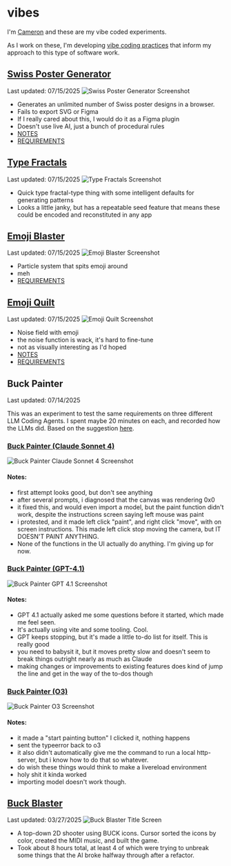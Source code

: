 # vibes

I'm [Cameron](https://github.com/camb416) and these are my vibe coded experiments.

As I work on these, I'm developing [vibe coding practices](doc/vibe-coding-practices.md) that inform my approach to this type of software work.

## [Swiss Poster Generator](swiss-poster-generator/index.html)
Last updated: 07/15/2025
![Swiss Poster Generator Screenshot](swiss-poster-generator/screenshot.jpg)
- Generates an unlimited number of Swiss poster designs in a browser.
- Fails to export SVG or Figma
- If I really cared about this, I would do it as a Figma plugin
- Doesn't use live AI, just a bunch of procedural rules
- [NOTES](swiss-poster-generator/NOTES.md)
- [REQUIREMENTS](swiss-poster-generator/REQUIREMENTS.md)

## [Type Fractals](type-fractals/index.html)
Last updated: 07/15/2025
![Type Fractals Screenshot](type-fractals/screenshot.jpg)
- Quick type fractal-type thing with some intelligent defaults for generating patterns
- Looks a little janky, but has a repeatable seed feature that means these could be encoded and reconstituted in any app

## [Emoji Blaster](emoji-blaster/index.html)
Last updated: 07/15/2025
![Emoji Blaster Screenshot](emoji-blaster/screenshot.jpg)
- Particle system that spits emoji around
- meh
- [REQUIREMENTS](emoji-blaster/REQUIREMENTS.md)

## [Emoji Quilt](emoji-quilt/index.html)
Last updated: 07/15/2025
![Emoji Quilt Screenshot](emoji-quilt/screenshot.jpg)
- Noise field with emoji
- the noise function is wack, it's hard to fine-tune
- not as visually interesting as I'd hoped
- [NOTES](emoji-quilt/NOTES.md)
- [REQUIREMENTS](emoji-quilt/REQUIREMENTS.md)





## Buck Painter
Last updated: 07/14/2025

This was an experiment to test the same requirements on three different LLM Coding Agents. I spent maybe 20 minutes on each, and recorded how the LLMs did. Based on the suggestion [here](https://buckdesign.slack.com/archives/C08T3JS851C/p1752516822383259).

### [Buck Painter (Claude Sonnet 4)](buck-painter/claude-sonnet-4/index.html)
![Buck Painter Claude Sonnet 4 Screenshot](buck-painter/claude-sonnet-4/screenshot.jpg)
#### Notes:
- first attempt looks good, but don't see anything
- after several prompts, i diagnosed that the canvas was rendering 0x0
- it fixed this, and would even import a model, but the paint function didn't work, despite the instructions screen saying left mouse was paint
- i protested, and it made left click "paint", and right click "move", with on screen instructions. This made left click stop moving the camera, but IT DOESN'T PAINT ANYTHING.
- None of the functions in the UI actually do anything. I'm giving up for now.


### [Buck Painter (GPT-4.1)](buck-painter/gpt-41/buck-painter/index.html)
![Buck Painter GPT 4.1 Screenshot](buck-painter/gpt-41/screenshot.jpg)
#### Notes:
- GPT 4.1 actually asked me some questions before it started, which made me feel seen.
- It's actually using vite and some tooling. Cool.
- GPT keeps stopping, but it's made a little to-do list for itself. This is really good
- you need to babysit it, but it moves pretty slow and doesn't seem to break things outright nearly as much as Claude
- making changes or improvements to existing features does kind of jump the line and get in the way of the to-dos though


### [Buck Painter (O3)](buck-painter/o3/index.html)
![Buck Painter O3 Screenshot](buck-painter/o3/screenshot.jpg)
#### Notes:
- it made a "start painting button" I clicked it, nothing happens
- sent the typeerror back to o3
- it also didn't automatically give me the command to run a local http-server, but i know how to do that so whatever.
- do wish these things would think to make a livereload environment
- holy shit it kinda worked
- importing model doesn't work though.

## [Buck Blaster](buck-blaster/index.html)
Last updated: 03/27/2025
![Buck Blaster Title Screen](buck-blaster/screenshot.jpg)
- A top-down 2D shooter using BUCK icons. Cursor sorted the icons by color, created the MIDI music, and built the game.
- Took about 8 hours total, at least 4 of which were trying to unbreak some things that the AI broke halfway through after a refactor.

